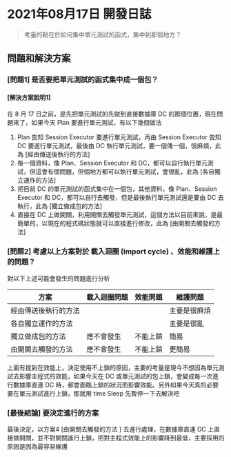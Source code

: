 # 2021年08月17日 開發日誌

> 考量的點在於如何集中單元測試的函式，集中到那個地方？

## 問題和解決方案

### [問題1] 是否要把單元測試的函式集中成一個包？

#### [解決方案說明1]

在 8 月 17 日之前，是先把單元測試的先做到直接數據庫 DC 的那個位置，現在問題來了，如果今天 Plan 要進行單元測試，有以下幾個做法

1. Plan 告知 Session Executor 要進行單元測試，再由 Session Executor 告知 DC 要進行單元測試，最後由 DC 執行單元測試，要一個傳一個，很麻煩，此為 [經由傳送後執行的方法]
2. 每一個資料，像 Plan、Session Executor 和 DC，都可以自行執行單元測試，但這會有個問題，但個地方都可以執行單元測試，會很亂，此為 [各自獨立運作的方法]
3. 把目前 DC 的單元測試的函式集中在一個包，其他資料，像 Plan、Session Executor 和 DC，都可以自行去觸發，但是最後執行單元測試還是要由 DC 去執行，此為 [獨立做成包的方法]
4. 直接在 DC 上做開關，利用開關去觸發單元測試，這個方法以目前來說，是最簡單的，以現在的程式碼狀態就可以直接進行修改，此為  [由開關去觸發的方法]

### [問題2] 考慮以上方案對於 載入迴圈 (import cycle) 、效能和維護上的問題？

對以下上述可能會發生的問題進行分析

| 方案                 | 載入迴圈問題 | 效能問題 | 維護問題     |
| -------------------- | ------------ | -------- | ------------ |
| 經由傳送後執行的方法 |              |          | 主要是很麻煩 |
| 各自獨立運作的方法   |              |          | 主要是很亂   |
| 獨立做成包的方法     | 應不會發生   | 不能上鎖 | 簡易         |
| 由開關去觸發的方法   | 應不會發生   | 不能上鎖 | 更簡易       |

上面有提到在效能上，決定使用不上鎖的原因，主要的考量是現今不想因為單元測試去影響主程式的效能，如果今天在 DC 或單元測試的包上鎖，會變成每一次進行數據庫直連 DC 時，都會面臨上鎖的狀況而影響效能。另外如果今天真的必要要在單元測試進行上鎖，那就用 time Sleep 先暫停一下去解決吧

### [最後結論] 要決定進行的方案

最後決定，以方案4 [由開關去觸發的方法 ] 去進行處理，在數據庫直連 DC 上直接做開關，並不對開關進行上鎖，把對主程式效能上的影響降到最低，主要採用的原因是因為最容易維護

















